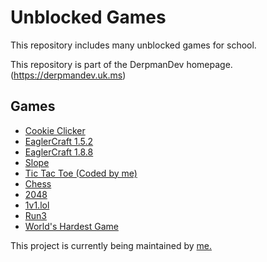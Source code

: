 # Unblocked Games
This repository includes many unblocked games for school. 

This repository is part of the DerpmanDev homepage. (https://derpmandev.uk.ms)
## Games
* [Cookie Clicker](https://derpmandev.uk.ms/unblocked-games/cookieclicker)
* [EaglerCraft 1.5.2](https://derpmandev.uk.ms/unblocked-games/eaglercraft-1-5)
* [EaglerCraft 1.8.8](https://derpmandev.uk.ms/unblocked-games/eaglercraft-1-8)
* [Slope](https://derpmandev.uk.ms/unblocked-games/slope)
* [Tic Tac Toe (Coded by me)](https://derpmandev.uk.ms/unblocked-games/tic-tac-toe)
* [Chess](https://derpmandev.uk.ms/unblocked-games/chess)
* [2048](https://derpmandev.uk.ms/unblocked-games/2048)
* [1v1.lol](https://derpmandev.uk.ms/unblocked-games/1v1)
* [Run3](https://derpmandev.uk.ms/unblocked-games/run3)
* [World's Hardest Game](https://derpmandev.uk.ms/unblocked-games/worldshardestgame)

This project is currently being maintained by [me.](https://github.com/DerpmanDev)
